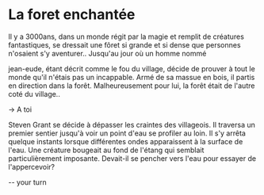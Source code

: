 # La foret enchantée

Il y a 3000ans, dans un monde régit par la magie et remplit de créatures fantastiques, se dressait une fôret si grande et si dense que personnes n'osaient s'y aventurer.. Jusqu'au jour où un homme nommé

jean-eude, étant décrit comme le fou du village, décide de prouver à tout le monde qu'il n'étais pas un incappable. Armé de sa massue en bois, il partis en direction dans la forêt. Malheureusement pour lui, la forêt était de l'autre coté du village..

-> A toi

Steven Grant se décide à dépasser les craintes des villageois. Il traversa un premier sentier jusqu'à voir un point d'eau se profiler au loin. Il s'y arrêta quelque instants lorsque différentes ondes apparaissent à la surface de l'eau. Une créature bougeait au fond de l'étang qui semblait particulièrement imposante. Devait-il se pencher vers l'eau pour essayer de l'appercevoir?

-- your turn
